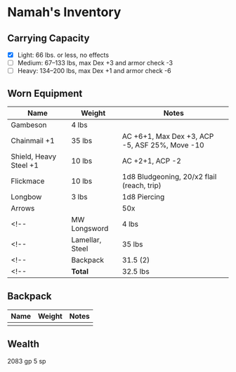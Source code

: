 # Namah's Inventory
## Carrying Capacity
 - [x] Light: 66 lbs. or less, no effects
 - [ ] Medium: 67–133 lbs, max Dex +3 and armor check -3
 - [ ] Heavy: 134–200 lbs, max Dex +1 and armor check -6
## Worn Equipment
|  Name                    |  Weight   |  Notes    |
|--------------------------|-----------|-----------|
|  Gambeson                |  4 lbs    |
|  Chainmail +1            |  35 lbs   | AC +6+1, Max Dex +3, ACP -5, ASF 25%, Move -10
|  Shield, Heavy Steel +1  |  10 lbs   | AC +2+1, ACP -2
|  Flickmace               |  10 lbs   | 1d8 Bludgeoning, 20/x2 flail (reach, trip)
|  Longbow                 |  3 lbs    | 1d8 Piercing
|  Arrows                  |           | 50x
<!-- |  MW Longsword            |  4 lbs    | 1d8 Slashing, 19-20/x2 heavy blade -->
<!-- |  Lamellar, Steel         |  35 lbs   | AC +6, Max Dex +3, ACP -5, ASF 25%, Move -10 -->
<!-- |  Backpack              |  31.5 (2)  |   -->
<!-- |  **Total**            |  32.5 lbs  | -->

## Backpack
|  Name                    |  Weight   |  Notes    |
|--------------------------|-----------|-----------|
|                          |           |           |

## Wealth
2083 gp 5 sp